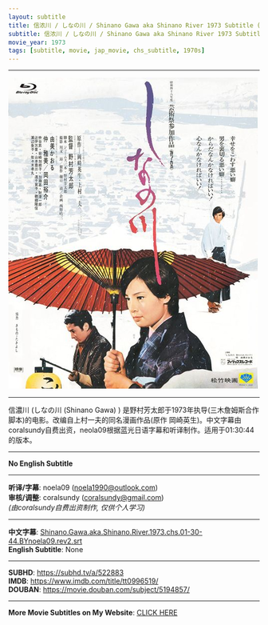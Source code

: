 ```yaml
---
layout: subtitle
title: 信浓川 / しなの川 / Shinano Gawa aka Shinano River 1973 Subtitle (Chinese)
subtitle: 信浓川 / しなの川 / Shinano Gawa aka Shinano River 1973 Subtitle (Chinese)
movie_year: 1973
tags: [subtitle, movie, jap_movie, chs_subtitle, 1970s]
---
```


------

<img src="../assets/tt0996519.jpg" alt="tt0996519_cover_art" />

------

信濃川 (しなの川 (Shinano Gawa) ) 是野村芳太郎于1973年执导(三木詹姆斯合作脚本)的电影。改编自上村一夫的同名漫画作品(原作 岡崎英生)。中文字幕由coralsundy自费出资，neola09根据蓝光日语字幕和听译制作。适用于01:30:44的版本。

------

**No English Subtitle**

------

**听译/字幕**: noela09 (noela1990@outlook.com)<br>
**审核/调整**: coralsundy (coralsundy@gmail.com)<br>
*(由coralsundy自费出资制作, 仅供个人学习)*

------

**中文字幕**: [Shinano.Gawa.aka.Shinano.River.1973.chs.01-30-44.BYnoela09.rev2.srt](../subtitles/Shinano.Gawa.aka.Shinano.River.1973.chs.01-30-44.BYnoela09.rev2.srt)<br>
**English Subtitle**: None

------

**SUBHD**: <https://subhd.tv/a/522883><br>
**IMDB**: <https://www.imdb.com/title/tt0996519/><br>
**DOUBAN**: <https://movie.douban.com/subject/5194857/>

------

**More Movie Subtitles on My Website**: <a href='{% post_url 2021-01-10-subtitles-summary-list %}'>CLICK HERE</a>


